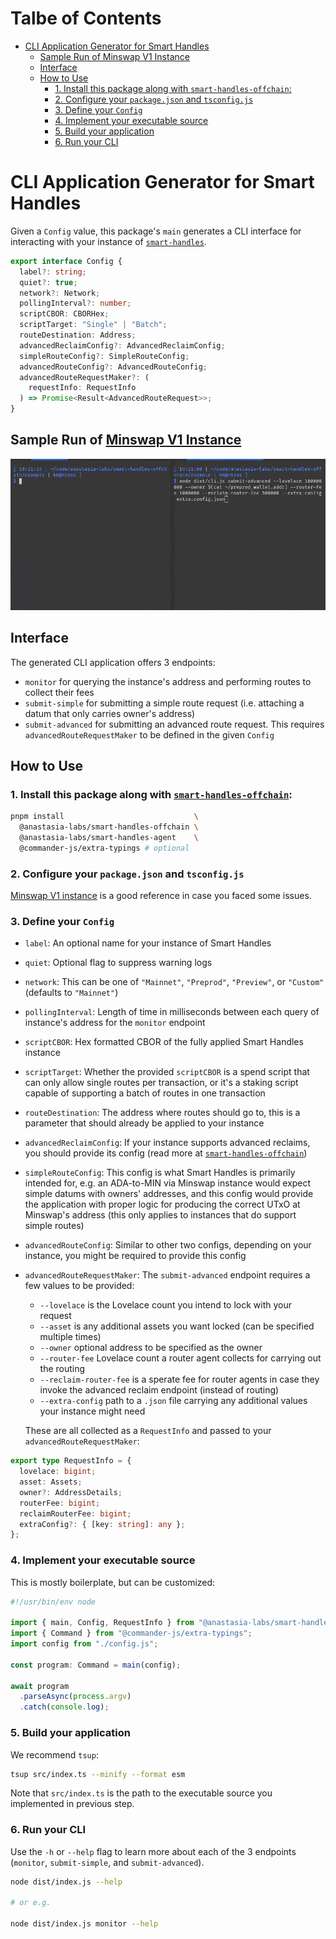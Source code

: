 # Talbe of Contents

<!-- vim-markdown-toc GFM -->

* [CLI Application Generator for Smart Handles](#cli-application-generator-for-smart-handles)
    * [Sample Run of Minswap V1 Instance](#sample-run-of-minswap-v1-instance)
    * [Interface](#interface)
    * [How to Use](#how-to-use)
        * [1. Install this package along with `smart-handles-offchain`:](#1-install-this-package-along-with-smart-handles-offchain)
        * [2. Configure your `package.json` and `tsconfig.js`](#2-configure-your-packagejson-and-tsconfigjs)
        * [3. Define your `Config`](#3-define-your-config)
        * [4. Implement your executable source](#4-implement-your-executable-source)
        * [5. Build your application](#5-build-your-application)
        * [6. Run your CLI](#6-run-your-cli)

<!-- vim-markdown-toc -->

# CLI Application Generator for Smart Handles

Given a `Config` value, this package's `main` generates a CLI interface for
interacting with your instance of [`smart-handles`](https://github.com/Anastasia-Labs/smart-handles).
```ts
export interface Config {
  label?: string;
  quiet?: true;
  network?: Network;
  pollingInterval?: number;
  scriptCBOR: CBORHex;
  scriptTarget: "Single" | "Batch";
  routeDestination: Address;
  advancedReclaimConfig?: AdvancedReclaimConfig;
  simpleRouteConfig?: SimpleRouteConfig;
  advancedRouteConfig?: AdvancedRouteConfig;
  advancedRouteRequestMaker?: (
    requestInfo: RequestInfo
  ) => Promise<Result<AdvancedRouteRequest>>;
}
```


## Sample Run of [Minswap V1 Instance](https://github.com/Anastasia-Labs/smart-handles-offchain/tree/main/example)

![demo.gif](/assets/images/demo.gif)


## Interface

The generated CLI application offers 3 endpoints:
- `monitor` for querying the instance's address and performing routes to collect
  their fees
- `submit-simple` for submitting a simple route request (i.e. attaching a datum
  that only carries owner's address)
- `submit-advanced` for submitting an advanced route request. This
  requires `advancedRouteRequestMaker` to be defined in the given `Config`


## How to Use

### 1. Install this package along with [`smart-handles-offchain`](https://github.com/Anastasia-Labs/smart-handles-offchain):
```sh
pnpm install                             \
  @anastasia-labs/smart-handles-offchain \
  @anastasia-labs/smart-handles-agent    \
  @commander-js/extra-typings # optional
```

### 2. Configure your `package.json` and `tsconfig.js`

[Minswap V1 instance](https://github.com/Anastasia-Labs/smart-handles-offchain/tree/main/example)
is a good reference in case you faced some issues.

### 3. Define your `Config`

- `label`: An optional name for your instance of Smart Handles
- `quiet`: Optional flag to suppress warning logs
- `network`: This can be one of `"Mainnet"`, `"Preprod"`, `"Preview"`,
  or `"Custom"` (defaults to `"Mainnet"`)
- `pollingInterval`: Length of time in milliseconds between each query of
  instance's address for the `monitor` endpoint
- `scriptCBOR`: Hex formatted CBOR of the fully applied Smart Handles instance
- `scriptTarget`: Whether the provided `scriptCBOR` is a spend script that can
  only allow single routes per transaction, or it's a staking script capable of
  supporting a batch of routes in one transaction
- `routeDestination`: The address where routes should go to, this is a parameter
  that should already be applied to your instance
- `advancedReclaimConfig`: If your instance supports advanced reclaims, you
  should provide its config (read more at [`smart-handles-offchain`](https://github.com/Anastasia-Labs/smart-handles-offchain))
- `simpleRouteConfig`: This config is what Smart Handles is primarily intended
  for, e.g. an ADA-to-MIN via Minswap instance would expect simple datums with
  owners' addresses, and this config would provide the application with proper
  logic for producing the correct UTxO at Minswap's address (this only applies
  to instances that do support simple routes)
- `advancedRouteConfig`: Similar to other two configs, depending on your
  instance, you might be required to provide this config
- `advancedRouteRequestMaker`: The `submit-advanced` endpoint requires a few
  values to be provided:
    - `--lovelace` is the Lovelace count you intend to lock with your request
    - `--asset` is any additional assets you want locked (can be specified
      multiple times)
    - `--owner` optional address to be specified as the owner
    - `--router-fee` Lovelace count a router agent collects for carrying out the
      routing
    - `--reclaim-router-fee` is a sperate fee for router agents in case they
      invoke the advanced reclaim endpoint (instead of routing)
    - `--extra-config` path to a `.json` file carrying any additional values
      your instance might need

  These are all collected as a `RequestInfo` and passed to
  your `advancedRouteRequestMaker`:
```ts
export type RequestInfo = {
  lovelace: bigint;
  asset: Assets;
  owner?: AddressDetails;
  routerFee: bigint;
  reclaimRouterFee: bigint;
  extraConfig?: { [key: string]: any };
};
```

### 4. Implement your executable source

This is mostly boilerplate, but can be customized:
```ts
#!/usr/bin/env node

import { main, Config, RequestInfo } from "@anastasia-labs/smart-handles-agent";
import { Command } from "@commander-js/extra-typings";
import config from "./config.js";

const program: Command = main(config);

await program
  .parseAsync(process.argv)
  .catch(console.log);
```

### 5. Build your application

We recommend `tsup`:
```sh
tsup src/index.ts --minify --format esm
```
Note that `src/index.ts` is the path to the executable source you implemented in
previous step.

### 6. Run your CLI

Use the `-h` or `--help` flag to learn more about each of the 3 endpoints
(`monitor`, `submit-simple`, and `submit-advanced`).

```sh
node dist/index.js --help

# or e.g.

node dist/index.js monitor --help
```
